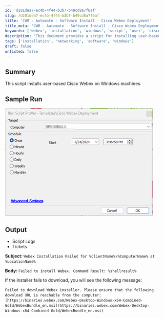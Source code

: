 ```yaml
---
id: 'd201dea7-ec4b-4f44-b3b7-b49cd8a7f6af'
slug: /d201dea7-ec4b-4f44-b3b7-b49cd8a7f6af
title: 'CWM - Automate - Software Install - Cisco Webex Deployment'
title_meta: 'CWM - Automate - Software Install - Cisco Webex Deployment'
keywords: ['webex', 'installation', 'windows', 'script', 'user', 'cisco']
description: 'This document provides a script for installing user-based Cisco Webex on Windows machines, including sample runs, output logs, and error handling for installation failures.'
tags: ['installation', 'networking', 'software', 'windows']
draft: false
unlisted: false
---
```


## Summary

This script installs user-based Cisco Webex on Windows machines.

## Sample Run

![Sample Run](../../../static/img/docs/d201dea7-ec4b-4f44-b3b7-b49cd8a7f6af/image_1.png)

## Output

- Script Logs
- Tickets

**Subject:** `Webex Installation Failed for %ClientName%/%ComputerName% at %LocationName%`

**Body:** `Failed to install Webex. Command Result: %shellresult%`

If the installer fails to download, you will see the following message:

`Failed to download Webex installer. Please ensure that the following download URL is reachable from the computer: [https://binaries.webex.com/Webex-Desktop-Windows-x64-Combined-Gold/WebexBundle_en.msi](https://binaries.webex.com/Webex-Desktop-Windows-x64-Combined-Gold/WebexBundle_en.msi)`

